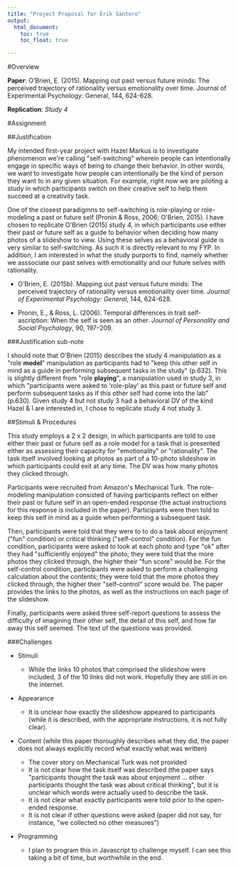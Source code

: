 ```yaml
---
title: "Project Proposal for Erik Santoro"
output:
  html_document:
    toc: true
    toc_float: true

---
```


#Overview

**Paper**: O’Brien, E. (2015). Mapping out past versus future minds: The perceived
trajectory of rationality versus emotionality over time. Journal of Experimental
Psychology: General, 144, 624-628.

**Replication**: *Study 4*


#Assignment


##Justification

My intended first-year project with Hazel Markus is to investigate phenomenon we're calling "self-switching" wherein people can intentionally engage in specific ways of being to change their behavior. In other words, we want to investigate how people can intentionally be the kind of person they want to in any given situation. For example, right now we are piloting a study in which participants switch on their creative self to help them succeed at a creativity task. 

One of the closest paradigmns to self-switching is role-playing or role-modeling a past or future self (Pronin & Ross, 2006; O'Brien, 2015). I have chosen to replicate O'Brien (2015) study 4, in which participants use either their past or future self as a guide to behavior when deciding how many photos of a slideshow to view. Using these selves as a behavioral guide is very similar to self-switching. As such it is directly relevant to my FYP. In addition, I am interested in what the study purports to find, namely whether we asssociate our past selves with emotionality and our future selves with rationality.

* O’Brien, E. (2015b). Mapping out past versus future minds: The perceived
trajectory of rationality versus emotionality over time. *Journal of Experimental
Psychology: General*, 144, 624-628.

* Pronin, E., & Ross, L. (2006). Temporal differences in trait self-ascription:
When the self is seen as an other. *Journal of Personality and Social
Psychology*, 90, 197–209.

###Justification sub-note

I should note that O'Brien (2015) describes the study 4 manipulation as a "role **model**" manipulation as participants had to "keep this other self in mind as a guide in performing subsequent tasks in the study" (p.632). This is slightly different from "role **playing**", a manipulation used in study 3, in which "participants were asked to 'role-play' as this past or future self and perform subsequent tasks as if this other self had come into the lab" (p.630). Given study 4 but not study 3 had a behavioral DV of the kind Hazel & I are interested in, I chose to replicate study 4 not study 3.


##Stimuli & Procedures

This study employs a 2 x 2 design, in which participants are told to use either their past or future self as a role model for a task that is presented either as assessing their capacity for "emotionality" or "rationality". The task itself involved looking at photos as part of a 10-photo slideshow in which participants could exit at any time. The DV was how many photos they clicked through.

Participants were recruited from Amazon's Mechanical Turk. The role-modeling manipulation consisted of having participants reflect on either their past or future self in an open-ended response (the actual instructions for this response is included in the paper). Participants were then told to keep this self in mind as a guide when performing a subsequent task.

Then, participants were told that they were to to do a task about enjoyment ("fun" condition) or critical thinking ("self-control" condition). For the fun condition, participants were asked to  look at each photo and type "ok" after they had "sufficiently enjoyed" the photo; they were told that the more photos they clicked through, the higher their "fun score" would be. For the self-control condition, participants were asked to perform a challenging calculation about the contents; they were told that the more photos they clicked through, the higher their "self-control" score would be. The paper provides the links to the photos, as well as the instructions on each page of the slideshow.

Finally, participants were asked three self-report questions to assess the difficulty of imagining their other self, the detail of this self, and how far away this self seemed. The text of the questions was provided.


###Challenges

* Stimuli
    + While the links 10 photos that comprised the slideshow were included, 3 of the 10 links did not work. Hopefully they are still in on the internet.

* Appearance
    + It is unclear how exactly the slideshow appeared to participants (while it is described, with the appropriate instructions, it is not fully clear).

* Content (while this paper thoroughly describes what they did, the paper does not always explicitly record what exactly what was written)
    + The cover story on Mechanical Turk was not provided
    + It is not clear how the task itself was described (the paper says "participants thought the task was about enjoyment ... other participants thought the task was about critical thinking", but it is unclear which words were actually used to describe the task.
    + It is not clear what exactly participants were told prior to the open-ended response.
    + It is not clear if other questions were asked (paper did not say, for instance, "we collected no other measures")
    
* Programming
    + I plan to program this in Javascript to challenge myself. I can see this taking a bit of time, but worthwhile in the end.



